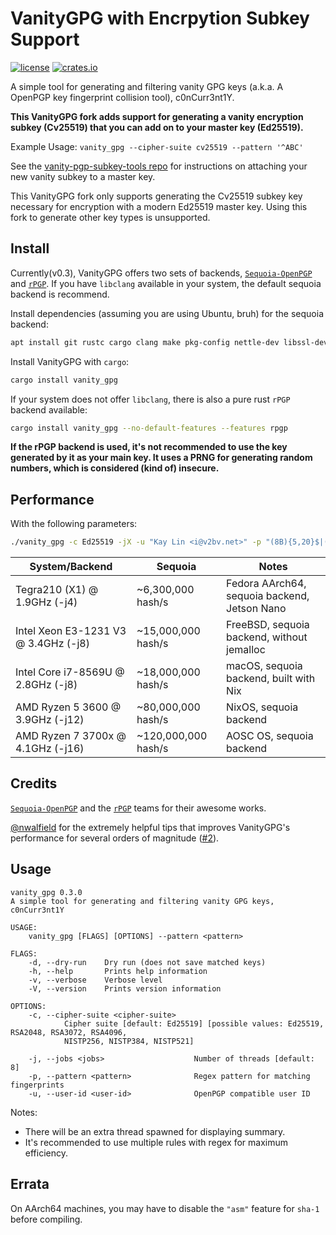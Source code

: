 VanityGPG with Encrpytion Subkey Support
======================

[![license](https://img.shields.io/github/license/RedL0tus/VanityGPG.svg)](LICENSE)
[![crates.io](http://meritbadge.herokuapp.com/vanity_gpg)](https://crates.io/crates/vanity_gpg)

A simple tool for generating and filtering vanity GPG keys (a.k.a. A OpenPGP key fingerprint collision tool), c0nCurr3nt1Y.

**This VanityGPG fork adds support for generating a vanity encryption subkey (Cv25519) that you can add on to your master key (Ed25519).**

Example Usage: `vanity_gpg --cipher-suite cv25519 --pattern '^ABC' `

See the [vanity-pgp-subkey-tools repo](https://github.com/ElliotKillick/vanity-pgp-subkey-tools) for instructions on attaching your new vanity subkey to a master key.

This VanityGPG fork only supports generating the Cv25519 subkey key necessary for encryption with a modern Ed25519 master key. Using this fork to generate other key types is unsupported.

Install
-------

Currently(v0.3), VanityGPG offers two sets of backends, [`Sequoia-OpenPGP`](https://sequoia-pgp.org/) and [`rPGP`](https://github.com/rpgp/rpgp). If you have `libclang` available in your system, the default sequoia backend is recommend. 

Install dependencies (assuming you are using Ubuntu, bruh) for the sequoia backend:
```bash
apt install git rustc cargo clang make pkg-config nettle-dev libssl-dev capnproto libsqlite3-dev
```

Install VanityGPG with `cargo`:
```bash
cargo install vanity_gpg
```

If your system does not offer `libclang`, there is also a pure rust `rPGP` backend available:

```bash
cargo install vanity_gpg --no-default-features --features rpgp
```

**If the rPGP backend is used, it's not recommended to use the key generated by it as your main key. It uses a PRNG for generating random numbers, which is considered (kind of) insecure.**

Performance
-----------

With the following parameters:

```bash
./vanity_gpg -c Ed25519 -jX -u "Kay Lin <i@v2bv.net>" -p "(8B){5,20}$|(B8){5,20}$|(EB){5,20}$|(BE){5,20}$|(EF){5,20}$|(FE){5,20}$|A{10,40}$|B{10,40}$|C{10,40}$|D{10,40}$|E{10,40}$|F{10,40}$|1{10,40}$|2{10,40}$|3{10,40}$|4{10,40}$|5{10,40}$|6{10,40}$|7{10,40}$|8{10,40}$|9{10,40}$|0{10,40}$|1145141919810$"
```

| System/Backend                       | Sequoia             | Notes                                        |
|--------------------------------------|---------------------|----------------------------------------------|
| Tegra210 (X1) @ 1.9GHz (-j4)         | ~6,300,000 hash/s   | Fedora AArch64, sequoia backend, Jetson Nano |
| Intel Xeon E3-1231 V3 @ 3.4GHz (-j8) | ~15,000,000 hash/s  | FreeBSD, sequoia backend, without jemalloc   |
| Intel Core i7-8569U @ 2.8GHz (-j8)   | ~18,000,000 hash/s  | macOS, sequoia backend, built with Nix       |
| AMD Ryzen 5 3600 @ 3.9GHz (-j12)     | ~80,000,000 hash/s  | NixOS, sequoia backend                       |
| AMD Ryzen 7 3700x @ 4.1GHz (-j16)    | ~120,000,000 hash/s | AOSC OS, sequoia backend                     |

Credits
-------

[`Sequoia-OpenPGP`](https://sequoia-pgp.org/) and the [`rPGP`](https://github.com/rpgp/rpgp) teams for their awesome works.

[@nwalfield](https://github.com/nwalfield) for the extremely helpful tips that improves VanityGPG's performance for several orders of magnitude ([#2](https://github.com/RedL0tus/VanityGPG/issues/2)).

Usage
-----

```
vanity_gpg 0.3.0
A simple tool for generating and filtering vanity GPG keys, c0nCurr3nt1Y

USAGE:
    vanity_gpg [FLAGS] [OPTIONS] --pattern <pattern>

FLAGS:
    -d, --dry-run    Dry run (does not save matched keys)
    -h, --help       Prints help information
    -v, --verbose    Verbose level
    -V, --version    Prints version information

OPTIONS:
    -c, --cipher-suite <cipher-suite>
            Cipher suite [default: Ed25519] [possible values: Ed25519, RSA2048, RSA3072, RSA4096,
            NISTP256, NISTP384, NISTP521]

    -j, --jobs <jobs>                    Number of threads [default: 8]
    -p, --pattern <pattern>              Regex pattern for matching fingerprints
    -u, --user-id <user-id>              OpenPGP compatible user ID
```

Notes:
 - There will be an extra thread spawned for displaying summary.
 - It's recommended to use multiple rules with regex for maximum efficiency.

Errata
------

On AArch64 machines, you may have to disable the `"asm"` feature for `sha-1` before compiling.
